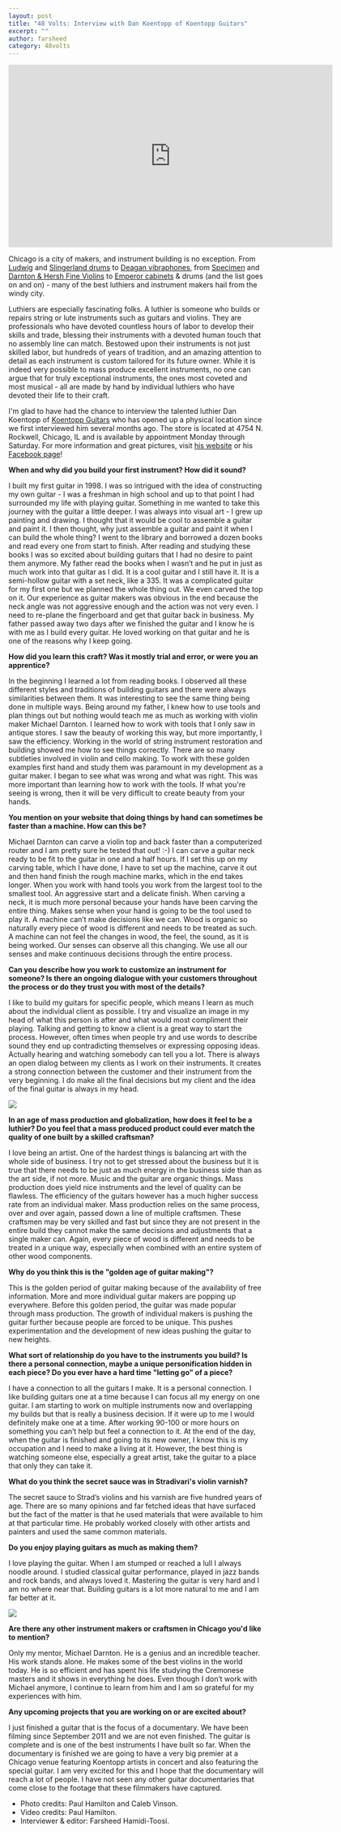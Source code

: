 ```yaml
---
layout: post
title: "48 Volts: Interview with Dan Koentopp of Koentopp Guitars"
excerpt: ""
author: farsheed
category: 48volts
---
```


<iframe src="https://player.vimeo.com/video/20491079" width="640" height="360" frameborder="0" webkitallowfullscreen mozallowfullscreen allowfullscreen></iframe>

Chicago is a city of makers, and instrument building is no exception. From [Ludwig](http://en.wikipedia.org/wiki/Ludwig-Musser) and [Slingerland drums](http://en.wikipedia.org/wiki/Slingerland_Drum_Company) to [Deagan vibraphones](http://en.wikipedia.org/wiki/Vibraphone), from [Specimen](http://www.specimenproducts.com) and [Darnton & Hersh Fine Violins](http://darntonhersh.com) to [Emperor cabinets](http://www.emperorcabs.com) & drums (and the list goes on and on) - many of the best luthiers and instrument makers hail from the windy city.

Luthiers are especially fascinating folks. A luthier is someone who builds or repairs string or lute instruments such as guitars and violins. They are professionals who have devoted countless hours of labor to develop their skills and trade, blessing their instruments with a devoted human touch that no assembly line can match. Bestowed upon their instruments is not just skilled labor, but hundreds of years of tradition, and an amazing attention to detail as each instrument is custom tailored for its future owner. While it is indeed very possible to mass produce excellent instruments, no one can argue that for truly exceptional instruments, the ones most coveted and most musical - all are made by hand by individual luthiers who have devoted their life to their craft.

 

I'm glad to have had the chance to interview the talented luthier Dan Koentopp of [Koentopp Guitars](http://www.koentoppguitars.com) who has opened up a physical location since we first interviewed him several months ago. The store is located at 4754 N. Rockwell, Chicago, IL and is available by appointment Monday through Saturday. For more information and great pictures, visit [his website](http://www.koentoppguitars.com) or his [Facebook page](https://www.facebook.com/pages/Koentopp-Guitars/205610982789756?sk=info)!

**When and why did you build your first instrument? How did it sound?**

I built my first guitar in 1998. I was so intrigued with the idea of constructing my own guitar - I was a freshman in high school and up to that point I had surrounded my life with playing guitar. Something in me wanted to take this journey with the guitar a little deeper. I was always into visual art - I grew up painting and drawing. I thought that it would be cool to assemble a guitar and paint it. I then thought, why just assemble a guitar and paint it when I can build the whole thing? I went to the library and borrowed a dozen books and read every one from start to finish. After reading and studying these books I was so excited about building guitars that I had no desire to paint them anymore. My father read the books when I wasn’t and he put in just as much work into that guitar as I did. It is a cool guitar and I still have it. It is a semi-hollow guitar with a set neck, like a 335. It was a complicated guitar for my first one but we planned the whole thing out. We even carved the top on it. Our experience as guitar makers was obvious in the end because the neck angle was not aggressive enough and the action was not very even. I need to re-plane the fingerboard and get that guitar back in business. My father passed away two days after we finished the guitar and I know he is with me as I build every guitar. He loved working on that guitar and he is one of the reasons why I keep going.

**How did you learn this craft? Was it mostly trial and error, or were you an apprentice?**

In the beginning I learned a lot from reading books. I observed all these different styles and traditions of building guitars and there were always similarities between them. It was interesting to see the same thing being done in multiple ways. Being around my father, I knew how to use tools and plan things out but nothing would teach me as much as working with violin maker Michael Darnton. I learned how to work with tools that I only saw in antique stores. I saw the beauty of working this way, but more importantly, I saw the efficiency. Working in the world of string instrument restoration and building showed me how to see things correctly. There are so many subtleties involved in violin and cello making. To work with these golden examples first hand and study them was paramount in my development as a guitar maker. I began to see what was wrong and what was right. This was more important than learning how to work with the tools. If what you're seeing is wrong, then it will be very difficult to create beauty from your hands.

**You mention on your website that doing things by hand can sometimes be faster than a machine. How can this be?**

Michael Darnton can carve a violin top and back faster than a computerized router and I am pretty sure he tested that out! :-) I can carve a guitar neck ready to be fit to the guitar in one and a half hours. If I set this up on my carving table, which I have done, I have to set up the machine, carve it out and then hand finish the rough machine marks, which in the end takes longer. When you work with hand tools you work from the largest tool to the smallest tool. An aggressive start and a delicate finish. When carving a neck, it is much more personal because your hands have been carving the entire thing. Makes sense when your hand is going to be the tool used to play it. A machine can’t make decisions like we can. Wood is organic so naturally every piece of wood is different and needs to be treated as such. A machine can not feel the changes in wood, the feel, the sound, as it is being worked. Our senses can observe all this changing. We use all our senses and make continuous decisions through the entire process.

**Can you describe how you work to customize an instrument for someone? Is there an ongoing dialogue with your customers throughout the process or do they trust you with most of the details?**

I like to build my guitars for specific people, which means I learn as much about the individual client as possible. I try and visualize an image in my head of what this person is after and what would most compliment their playing. Talking and getting to know a client is a great way to start the process. However, often times when people try and use words to describe sound they end up contradicting themselves or expressing opposing ideas. Actually hearing and watching somebody can tell you a lot. There is always an open dialog between my clients as I work on their instruments. It creates a strong connection between the customer and their instrument from the very beginning. I do make all the final decisions but my client and the idea of the final guitar is always in my head.

![](files/koentopp1.png)

**In an age of mass production and globalization, how does it feel to be a luthier? Do you feel that a mass produced product could ever match the quality of one built by a skilled craftsman?**

I love being an artist. One of the hardest things is balancing art with the whole side of business. I try not to get stressed about the business but it is true that there needs to be just as much energy in the business side than as the art side, if not more. Music and the guitar are organic things. Mass production does yield nice instruments and the level of quality can be flawless. The efficiency of the guitars however has a much higher success rate from an individual maker. Mass production relies on the same process, over and over again, passed down a line of multiple craftsmen. These craftsmen may be very skilled and fast but since they are not present in the entire build they cannot make the same decisions and adjustments that a single maker can. Again, every piece of wood is different and needs to be treated in a unique way, especially when combined with an entire system of other wood components.

**Why do you think this is the "golden age of guitar making"?**

This is the golden period of guitar making because of the availability of free information. More and more individual guitar makers are popping up everywhere. Before this golden period, the guitar was made popular through mass production. The growth of individual makers is pushing the guitar further because people are forced to be unique. This pushes experimentation and the development of new ideas pushing the guitar to new heights.

**What sort of relationship do you have to the instruments you build? Is there a personal connection, maybe a unique personification hidden in each piece? Do you ever have a hard time "letting go" of a piece?**

I have a connection to all the guitars I make. It is a personal connection. I like building guitars one at a time because I can focus all my energy on one guitar. I am starting to work on multiple instruments now and overlapping my builds but that is really a business decision. If it were up to me I would definitely make one at a time. After working 90-100 or more hours on something you can’t help but feel a connection to it. At the end of the day, when the guitar is finished and going to its new owner, I know this is my occupation and I need to make a living at it. However, the best thing is watching someone else, especially a great artist, take the guitar to a place that only they can take it.

**What do you think the secret sauce was in Stradivari's violin varnish?**

The secret sauce to Strad’s violins and his varnish are five hundred years of age. There are so many opinions and far fetched ideas that have surfaced but the fact of the matter is that he used materials that were available to him at that particular time. He probably worked closely with other artists and painters and used the same common materials.

**Do you enjoy playing guitars as much as making them?**

I love playing the guitar. When I am stumped or reached a lull I always noodle around. I studied classical guitar performance, played in jazz bands and rock bands, and always loved it. Mastering the guitar is very hard and I am no where near that. Building guitars is a lot more natural to me and I am far better at it.

![](files/koentopp2.png)

**Are there any other instrument makers or craftsmen in Chicago you'd like to mention?**

Only my mentor, Michael Darnton. He is a genius and an incredible teacher. His work stands alone. He makes some of the best violins in the world today. He is so efficient and has spent his life studying the Cremonese masters and it shows in everything he does. Even though I don’t work with Michael anymore, I continue to learn from him and I am so grateful for my experiences with him.

**Any upcoming projects that you are working on or are excited about?**

I just finished a guitar that is the focus of a documentary. We have been filming since September 2011 and we are not even finished. The guitar is complete and is one of the best instruments I have built so far. When the documentary is finished we are going to have a very big premier at a Chicago venue featuring Koentopp artists in concert and also featuring the special guitar. I am very excited for this and I hope that the documentary will reach a lot of people. I have not seen any other guitar documentaries that come close to the footage that these filmmakers have captured.

- Photo credits: Paul Hamilton and Caleb Vinson.
- Video credits: Paul Hamilton.
- Interviewer & editor: Farsheed Hamidi-Toosi.